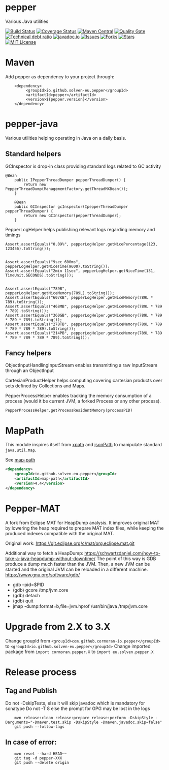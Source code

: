 # pepper

Various Java utilities

[![Build Status](https://travis-ci.org/solven-eu/pepper.svg?branch=master)](https://travis-ci.org/solven-eu/pepper)
[![Coverage Status](https://coveralls.io/repos/github/solven-eu/pepper/badge.svg?branch=master)](https://coveralls.io/github/solven-eu/pepper?branch=master)
[![Maven Central](https://maven-badges.herokuapp.com/maven-central/io.github.solven-eu.pepper/pepper/badge.svg)](https://maven-badges.herokuapp.com/maven-central/io.github.solven-eu.pepper/pepper/badge.svg)
[![Quality Gate](https://sonarqube.com/api/badges/gate?key=com.github.solven-eu.pepper:pepper)](https://sonarqube.com/dashboard/index/com.github.solven-eu.pepper:pepper)
[![Technical debt ratio](https://sonarqube.com/api/badges/measure?key=com.github.solven-eu.pepper:pepper&metric=sqale_debt_ratio)](https://sonarqube.com/dashboard/index/com.github.solven-eu.pepper:pepper)
[![javadoc.io](https://javadoc-emblem.rhcloud.com/doc/com.github.solven-eu.pepper/pepper/badge.svg)](http://www.javadoc.io/doc/com.github.solven-eu.pepper/pepper)
[![Issues](https://img.shields.io/github/issues/solven-eu/pepper.svg)](https://github.com/revelc/pepper/issues)
[![Forks](https://img.shields.io/github/forks/solven-eu/pepper.svg)](https://github.com/solven-eu/pepper/network)
[![Stars](https://img.shields.io/github/stars/solven-eu/pepper.svg)](https://github.com/solven-eu/pepper/stargazers)
[![MIT License](http://img.shields.io/badge/license-ASL-blue.svg)](https://github.com/solven-eu/pepper/blob/master/LICENSE)

# Maven

Add pepper as dependency to your project through:

        <dependency>
             <groupId>io.github.solven-eu.pepper</groupId>
             <artifactId>pepper</artifactId>
             <version>${pepper.version}</version>
        </dependency>

# pepper-java

Various utilities helping operating in Java on a daily basis.

## Standard helpers

GCInspector is drop-in class providing standard logs related to GC activity

```
@Bean
	public IPepperThreadDumper pepperThreadDumper() {
		return new PepperThreadDump(ManagementFactory.getThreadMXBean());
	}

	@Bean
	public GCInspector gcInspector(IpepperThreadDumper pepperThreadDumper) {
		return new GCInspector(pepperThreadDumper);
	}
```

PepperLogHelper helps publishing relevant logs regarding memory and timings

```
Assert.assertEquals("0.09%", pepperLogHelper.getNicePercentage(123, 123456).toString());


Assert.assertEquals("9sec 600ms", pepperLogHelper.getNiceTime(9600).toString());
Assert.assertEquals("2min 11sec", pepperLogHelper.getNiceTime(131, TimeUnit.SECONDS).toString());


Assert.assertEquals("789B", pepperLogHelper.getNiceMemory(789L).toString());
Assert.assertEquals("607KB", pepperLogHelper.getNiceMemory(789L * 789).toString());
Assert.assertEquals("468MB", pepperLogHelper.getNiceMemory(789L * 789 * 789).toString());
Assert.assertEquals("360GB", pepperLogHelper.getNiceMemory(789L * 789 * 789 * 789).toString());
Assert.assertEquals("278TB", pepperLogHelper.getNiceMemory(789L * 789 * 789 * 789 * 789).toString());
Assert.assertEquals("214PB", pepperLogHelper.getNiceMemory(789L * 789 * 789 * 789 * 789 * 789).toString());
```

## Fancy helpers

ObjectInputHandlingInputStream enables transmitting a raw InputStream through an ObjectInput

CartesianProductHelper helps computing covering cartesian products over sets defined by Collections and Maps.

PepperProcessHelper enables tracking the memory consumption of a process (would it be current JVM, a forked Process or any other process).

```
PepperProcessHelper.getProcessResidentMemory(processPID)
```

# MapPath

This module inspires itself from [xpath](https://en.wikipedia.org/wiki/XPath) and [jsonPath](https://github.com/json-path/JsonPath) to manipulate standard `java.util.Map`.

See [map-path](./map-path)

```xml
<dependency>
	<groupId>io.github.solven-eu.pepper</groupId>
	<artifactId>map-path</artifactId>
	<version>4.4</version>
</dependency>
```

# Pepper-MAT

A fork from Eclipse MAT for HeapDump analysis. It improves original MAT by lowering the heap required to prepare MAT index files, while keeping the produced indexes compatible with the original MAT.

Original work:
https://git.eclipse.org/c/mat/org.eclipse.mat.git

Additional way to fetch a HeapDump:
https://schwartzdaniel.com/how-to-take-a-java-heapdump-without-downtime/
The point of this way is GDB produce a dump much faster than the JVM. Then, a new JVM can be started and the original JVM can be reloaded in a different machine.
https://www.gnu.org/software/gdb/

- gdb –pid=$PID
- (gdb) gcore /tmp/jvm.core
- (gdb) detach
- (gdb) quit
- jmap -dump:format=b,file=jvm.hprof /usr/bin/java /tmp/jvm.core

# Upgrade from 2.X to 3.X

Change groupId from `<groupId>com.github.cormoran-io.pepper</groupId>` to `<groupId>io.github.solven-eu.pepper</groupId>`
Change imported package from `import cormoran.pepper.X` to `import eu.solven.pepper.X`

# Release process

## Tag and Publish

Do not -DskipTests, else it will skip javadoc which is mandatory for sonatype
Do not -T 8 else the prompt for GPG may be lost in the logs

        mvn release:clean release:prepare release:perform -DskipStyle -Darguments="-Dmaven.test.skip -DskipStyle -Dmaven.javadoc.skip=false"
        git push --follow-tags

## In case of error:

        mvn reset --hard HEAD~~
        git tag -d pepper-XXX
        git push --delete origin


